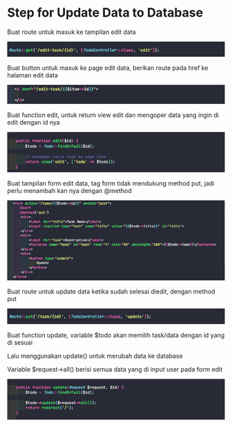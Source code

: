 # Step for Update Data to Database

Buat route untuk masuk ke tampilan edit data

![Create Update Form](img/route-edit.png)

Buat button untuk masuk ke page edit data, berikan route pada href ke halaman edit data

![Create Update Form](img/edit.png)

Buat function edit, untuk return view edit dan mengoper data yang ingin di edit dengan id nya

![Create Update Form](img/edit-function.png)

Buat tampilan form edit data, tag form tidak mendukung method put, jadi perlu menambah kan nya dengan @method

![Create Update Form](img/edit-form.png)

Buat route untuk update data ketika sudah selesai diedit, dengan method put

![Create Update Form](img/route-update.png)

Buat function update, variable $todo akan memilih task/data dengan id yang di sesuai

Lalu menggunakan update() untuk merubah data ke database

Variable $request->all() berisi semua data yang di input user pada form edit

![Create Update Form](img/update-function.png)
